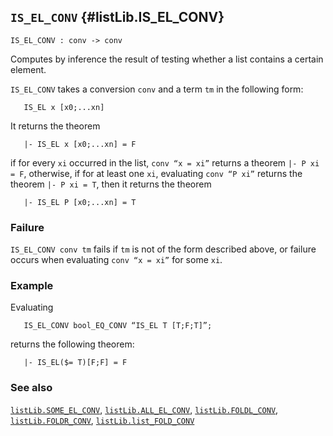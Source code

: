 ## `IS_EL_CONV` {#listLib.IS_EL_CONV}


```
IS_EL_CONV : conv -> conv
```



Computes by inference the result of testing whether a list contains a certain
element.


`IS_EL_CONV` takes a conversion `conv` and a term `tm` in the following form:
    
       IS_EL x [x0;...xn]
    
It returns the theorem
    
       |- IS_EL x [x0;...xn] = F
    
if for every `xi` occurred in the list, `conv “x = xi”`
returns a theorem `|- P xi = F`, otherwise, if for at least one `xi`,
evaluating `conv “P xi”` returns the theorem `|- P xi = T`, then it
returns the theorem
    
       |- IS_EL P [x0;...xn] = T
    

### Failure

`IS_EL_CONV conv tm` fails if `tm` is not of the form described above, or
failure occurs when evaluating `conv “x = xi”` for some `xi`.

### Example

Evaluating
    
       IS_EL_CONV bool_EQ_CONV “IS_EL T [T;F;T]”;
    
returns the following theorem:
    
       |- IS_EL($= T)[F;F] = F
    



### See also

[`listLib.SOME_EL_CONV`](#listLib.SOME_EL_CONV), [`listLib.ALL_EL_CONV`](#listLib.ALL_EL_CONV), [`listLib.FOLDL_CONV`](#listLib.FOLDL_CONV), [`listLib.FOLDR_CONV`](#listLib.FOLDR_CONV), [`listLib.list_FOLD_CONV`](#listLib.list_FOLD_CONV)

